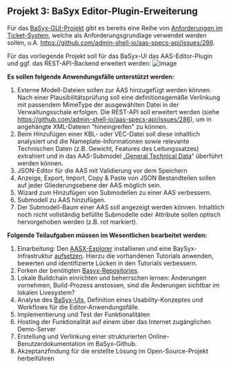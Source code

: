 ## Projekt 3: **BaSyx Editor-Plugin-Erweiterung**

Für das [BaSyx-GUI-Projekt](https://github.com/eclipse-basyx/basyx-aas-web-ui) gibt es bereits eine Reihe von [Anforderungen im Ticket-System](https://github.com/eclipse-basyx/basyx-applications/issues/240), welche als Anforderungsgrundlage verwendet werden sollen, u.A. 
https://github.com/admin-shell-io/aas-specs-api/issues/286. 

Für das vorliegende Projekt soll für das BaSyx-UI das AAS-Editor-Plugin und ggf. das REST-API-Backend erweitert werden: 
![image](https://github.com/user-attachments/assets/34d6e4bf-d1eb-443f-98cb-9d3f75068bf2)    

**Es sollen folgende Anwendungsfälle unterstützt werden:**
1. Externe Modell-Dateien sollen zur AAS hinzugefügt werden können. Nach einer Plausibilitätsprüfung soll eine definitionsgemäße Verlinkung mit passendem MimeType der ausgewählten Datei in der Verwaltungsschale erfolgen. Die REST-API soll erweitert werden (siehe https://github.com/admin-shell-io/aas-specs-api/issues/286), um in angehängte XML-Dateien "hineingreifen" zu können. 
2. Beim Hinzufügen einer KBL- oder VEC-Datei soll diese inhaltlich analysiert und die Nameplate-Informationen sowie relevante Technischen Daten (z.B. Gewicht, Features des Leitungssatzes) extrahiert und in das AAS-Submodel „[General Technical Data](https://github.com/admin-shell-io/submodel-templates/tree/main/published/Technical_Data/1/2)“ überführt werden können.
3. JSON-Editor für die AAS mit Validierung vor dem Speichern
4. Anzeige, Export, Import, Copy & Paste von JSON Bestandteilen sollen auf jeder Gliederungsebene der AAS möglich sein.
5. Wizard zum Hinzufügen von Submodellen zu einer AAS verbessern.
6. Submodell zu AAS hinzufügen.
7. Der Submodell-Baum einer AAS soll angezeigt werden können. Inhaltlich noch nicht vollständig befüllte Submodelle oder Attribute sollen optisch hervorgehoben werden (z.B. rot markiert).

**Folgende Teilaufgaben müssen im Wesentlichen bearbeitet werden:**

1. Einarbeitung: Den [AASX-Explorer](https://github.com/eclipse-aaspe/package-explorer/releases) installieren und eine BaySyx-Infrastruktur [aufsetzen](https://basyx.org/get-started/introduction). Hierzu die vorhandenen Tutorials anwenden, bewerten und identifizierte Lücken in den Tutorials verbessern.
2. Forken der benötigten [Basyx-Repositories](https://github.com/eclipse-basyx/basyx-aas-web-ui).
3. Lokale Buildchain einrichten und beherrschen lernen: Änderungen vornehmen, Build-Prozess anstossen, sind die Änderungen sichtbar im lokalen Livesystem?
4. Analyse des [BaSyx-UIs](https://wiki.basyx.org/en/latest/content/user_documentation/basyx_components/web_ui/index.html), Definition eines Usability-Konzeptes und Workflows für die Editor-Anwendungsfälle.
5. Implementierung und Test der Funktionalitäten
6. Hosting der Funktionalität auf einem über das Internet zugänglichen Demo-Server
8. Erstellung und Verlinkung einer strukturierten Online-Benutzerdokumentation im BaSyx-Github.
9. Akzeptanzfindung für die erstellte Lösung im Open-Source-Projekt herbeiführen
